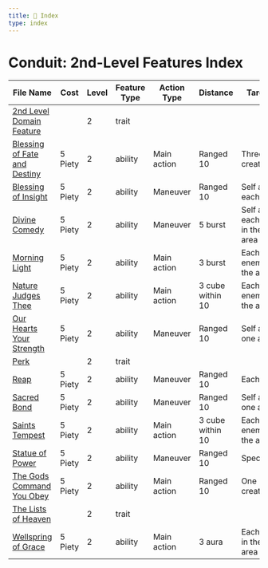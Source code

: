 ```yaml
---
title: 📑 Index
type: index
---
```


# Conduit: 2nd-Level Features Index

| File Name                                                               | Cost    | Level | Feature Type | Action Type | Distance         | Target                         |
| ----------------------------------------------------------------------- | ------- | ----- | ------------ | ----------- | ---------------- | ------------------------------ |
| [2nd Level Domain Feature](../2nd%20Level%20Domain%20Feature)           |         | 2     | trait        |             |                  |                                |
| [Blessing of Fate and Destiny](../Blessing%20of%20Fate%20and%20Destiny) | 5 Piety | 2     | ability      | Main action | Ranged 10        | Three creatures                |
| [Blessing of Insight](../Blessing%20of%20Insight)                       | 5 Piety | 2     | ability      | Maneuver    | Ranged 10        | Self and each ally             |
| [Divine Comedy](../Divine%20Comedy)                                     | 5 Piety | 2     | ability      | Maneuver    | 5 burst          | Self and each ally in the area |
| [Morning Light](../Morning%20Light)                                     | 5 Piety | 2     | ability      | Main action | 3 burst          | Each enemy in the area         |
| [Nature Judges Thee](../Nature%20Judges%20Thee)                         | 5 Piety | 2     | ability      | Main action | 3 cube within 10 | Each enemy in the area         |
| [Our Hearts Your Strength](../Our%20Hearts%20Your%20Strength)           | 5 Piety | 2     | ability      | Maneuver    | Ranged 10        | Self and one ally              |
| [Perk](../Perk)                                                         |         | 2     | trait        |             |                  |                                |
| [Reap](../Reap)                                                         | 5 Piety | 2     | ability      | Maneuver    | Ranged 10        | Each ally                      |
| [Sacred Bond](../Sacred%20Bond)                                         | 5 Piety | 2     | ability      | Maneuver    | Ranged 10        | Self and one ally              |
| [Saints Tempest](../Saints%20Tempest)                                   | 5 Piety | 2     | ability      | Main action | 3 cube within 10 | Each enemy in the area         |
| [Statue of Power](../Statue%20of%20Power)                               | 5 Piety | 2     | ability      | Maneuver    | Ranged 10        | Special                        |
| [The Gods Command You Obey](../The%20Gods%20Command%20You%20Obey)       | 5 Piety | 2     | ability      | Main action | Ranged 10        | One creature                   |
| [The Lists of Heaven](../The%20Lists%20of%20Heaven)                     |         | 2     | trait        |             |                  |                                |
| [Wellspring of Grace](../Wellspring%20of%20Grace)                       | 5 Piety | 2     | ability      | Main action | 3 aura           | Each ally in the area          |
